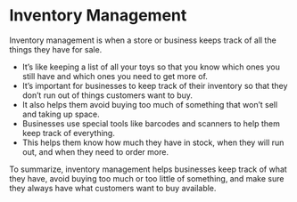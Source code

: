 # Inventory Management

Inventory management is when a store or business keeps track of all the things they have for sale. 

* It’s like keeping a list of all your toys so that you know which ones you still have and which ones you need to get more of.
* It’s important for businesses to keep track of their inventory so that they don’t run out of things customers want to buy.
* It also helps them avoid buying too much of something that won’t sell and taking up space.
* Businesses use special tools like barcodes and scanners to help them keep track of everything.
* This helps them know how much they have in stock, when they will run out, and when they need to order more. 

To summarize, inventory management helps businesses keep track of what they have, avoid buying too much or too little of something, and make sure they always have what customers want to buy available.
